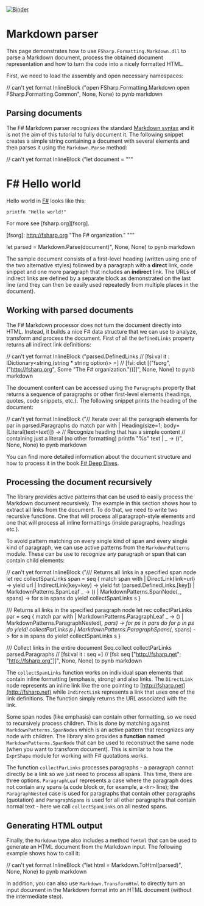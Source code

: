 [![Binder](https://mybinder.org/badge_logo.svg)](https://mybinder.org/v2/gh/fsprojects/FSharp.Formatting/gh-pages?filepath=markdown.ipynb)

# Markdown parser

This page demonstrates how to use `FSharp.Formatting.Markdown.dll` to parse a Markdown
document, process the obtained document representation and
how to turn the code into a nicely formatted HTML.

First, we need to load the assembly and open necessary namespaces:

// can't yet format InlineBlock ("open FSharp.Formatting.Markdown
open FSharp.Formatting.Common", None, None) to pynb markdown

## Parsing documents

The F# Markdown parser recognizes the standard [Markdown syntax](http://daringfireball.net/projects/markdown/)
and it is not the aim of this tutorial to fully document it.
The following snippet creates a simple string containing a document
with several elements and then parses it using the `Markdown.Parse` method:

// can't yet format InlineBlock ("let document = """
# F# Hello world
Hello world in [F#](http://fsharp.net) looks like this:

    printfn "Hello world!"

For more see [fsharp.org][fsorg].

  [fsorg]: http://fsharp.org "The F# organization." """

let parsed = Markdown.Parse(document)", None, None) to pynb markdown

The sample document consists of a first-level heading (written using
one of the two alternative styles) followed by a paragraph with a
**direct** link, code snippet and one more paragraph that includes an
**indirect** link. The URLs of indirect links are defined by a separate
block as demonstrated on the last line (and they can then be easily used repeatedly
from multiple places in the document).

## Working with parsed documents

The F# Markdown processor does not turn the document directly into HTML.
Instead, it builds a nice F# data structure that we can use to analyze,
transform and process the document. First of all the `DefinedLinks` property
returns all indirect link definitions:

// can't yet format InlineBlock ("parsed.DefinedLinks
// [fsi:val it : IDictionary<string,(string * string option)> =]
// [fsi:  dict [("fsorg", ("http://fsharp.org", Some "The F# organization."))]]", None, None) to pynb markdown

The document content can be accessed using the `Paragraphs` property that returns
a sequence of paragraphs or other first-level elements (headings, quotes, code snippets, etc.).
The following snippet prints the heading of the document:

// can't yet format InlineBlock ("// Iterate over all the paragraph elements
for par in parsed.Paragraphs do
  match par with
  | Heading(size=1; body=[Literal(text=text)]) -> 
      // Recognize heading that has a simple content
      // containing just a literal (no other formatting)
      printfn "%s" text
  | _ -> ()", None, None) to pynb markdown

You can find more detailed information about the document structure and how to process it
in the book [F# Deep Dives](http://manning.com/petricek2/).

## Processing the document recursively

The library provides active patterns that can be used to easily process the Markdown
document recursively. The example in this section shows how to extract all links from the
document. To do that, we need to write two recursive functions. One that will process
all paragraph-style elements and one that will process all inline formattings (inside
paragraphs, headings etc.).

To avoid pattern matching on every single kind of span and every single kind of
paragraph, we can use active patterns from the `MarkdownPatterns` module. These can be use
to recognize any paragraph or span that can contain child elements:

// can't yet format InlineBlock ("/// Returns all links in a specified span node
let rec collectSpanLinks span = seq {
  match span with
  | DirectLink(link=url) -> yield url
  | IndirectLink(key=key) -> yield fst (parsed.DefinedLinks.[key])
  | MarkdownPatterns.SpanLeaf _ -> ()
  | MarkdownPatterns.SpanNode(_, spans) ->
      for s in spans do yield! collectSpanLinks s }
      
/// Returns all links in the specified paragraph node
let rec collectParLinks par = seq {
  match par with
  | MarkdownPatterns.ParagraphLeaf _ -> ()
  | MarkdownPatterns.ParagraphNested(_, pars) -> 
      for ps in pars do 
        for p in ps do yield! collectParLinks p 
  | MarkdownPatterns.ParagraphSpans(_, spans) ->
      for s in spans do yield! collectSpanLinks s }

/// Collect links in the entire document
Seq.collect collectParLinks parsed.Paragraphs
// [fsi:val it : seq<string> =]
// [fsi:  seq ["http://fsharp.net"; "http://fsharp.org"]]", None, None) to pynb markdown

The `collectSpanLinks` function works on individual span elements that contain inline
formatting (emphasis, strong) and also links. The `DirectLink` node represents an inline
link like the one pointing to [http://fsharp.net](http://fsharp.net) while `IndirectLink` represents a
link that uses one of the link definitions. The function simply returns the URL associated
with the link.

Some span nodes (like emphasis) can contain other formatting, so we need to recursively
process children. This is done by matching against `MarkdownPatterns.SpanNodes` which is an active
pattern that recognizes any node with children. The library also provides a **function**
named `MarkdownPatterns.SpanNode` that can be used to reconstruct the same node (when you want
to transform document). This is similar to how the `ExprShape` module for working with
F# quotations works.

The function `collectParLinks` processes paragraphs - a paragraph cannot directly be a
link so we just need to process all spans. This time, there are three options.
`ParagraphLeaf` represents a case where the paragraph does not contain any spans
(a code block or, for example, a `<hr>` line); the `ParagraphNested` case is used for paragraphs
that contain other paragraphs (quotation) and `ParagraphSpans` is used for all other
paragraphs that contain normal text - here we call `collectSpanLinks` on all nested spans.

## Generating HTML output

Finally, the `Markdown` type also includes a method `ToHtml` that can be used
to generate an HTML document from the Markdown input. The following example shows how to call it:

// can't yet format InlineBlock ("let html = Markdown.ToHtml(parsed)", None, None) to pynb markdown

In addition, you can also use `Markdown.TransformHtml` to directly turn an input document
in the Markdown format into an HTML document (without the intermediate step).



